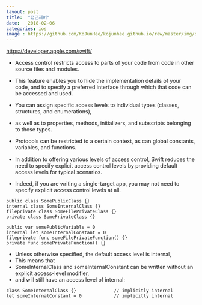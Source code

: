 ```yaml
---
layout: post
title:  "접근제어"
date:   2018-02-06
categories: ios
image : https://github.com/KoJunHee/kojunhee.github.io/raw/master/img/sl.png
---
```


<https://developer.apple.com/swift/>

- Access control restricts access to parts of your code from code in other source files and modules.
- This feature enables you to hide the implementation details of your code, and to specify a preferred interface through which that code can be accessed and used.

- You can assign specific access levels to individual types (classes, structures, and enumerations), 
- as well as to properties, methods, initializers, and subscripts belonging to those types. 
- Protocols can be restricted to a certain context, as can global constants, variables, and functions.

- In addition to offering various levels of access control, Swift reduces the need to specify explicit access control levels by providing default access levels for typical scenarios. 
- Indeed, if you are writing a single-target app, you may not need to specify explicit access control levels at all.

```
public class SomePublicClass {}
internal class SomeInternalClass {}
fileprivate class SomeFilePrivateClass {}
private class SomePrivateClass {}
 
public var somePublicVariable = 0
internal let someInternalConstant = 0
fileprivate func someFilePrivateFunction() {}
private func somePrivateFunction() {}
```

- Unless otherwise specified, the default access level is internal, 
- This means that 
- SomeInternalClass and someInternalConstant can be written without an explicit access-level modifier,
- and will still have an access level of internal:

```
class SomeInternalClass {}              // implicitly internal
let someInternalConstant = 0            // implicitly internal
```
